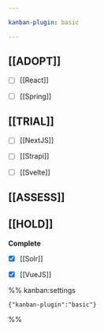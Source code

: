 ```yaml
---

kanban-plugin: basic

---
```


## [[ADOPT]]

- [ ] [[React]]
- [ ] [[Spring]]


## [[TRIAL]]

- [ ] [[NextJS]]
- [ ] [[Strapi]]
- [ ] [[Svelte]]


## [[ASSESS]]



## [[HOLD]]

**Complete**
- [x] [[Solr]]
- [x] [[VueJS]]




%% kanban:settings
```
{"kanban-plugin":"basic"}
```
%%